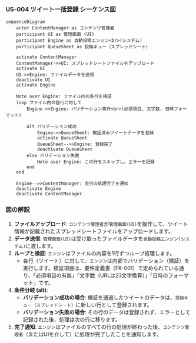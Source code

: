 ### US-004 ツイート一括登録 シーケンス図

```mermaid
sequenceDiagram
    actor ContentManager as コンテンツ管理者
    participant UI as 管理画面 (UI)
    participant Engine as 自動投稿エンジン<br>(システム)
    participant QueueSheet as 投稿キュー（スプレッドシート）

    activate ContentManager
    ContentManager->>UI: スプレッドシートファイルをアップロード
    activate UI
    UI->>Engine: ファイルデータを送信
    deactivate UI
    activate Engine
    
    Note over Engine: ファイル内の各行を検証
    loop ファイル内の各行に対して
        Engine->>Engine: バリデーション実行<br>(必須項目, 文字数, 日時フォーマット)
        
        alt バリデーション成功
            Engine->>QueueSheet: 検証済みツイートデータを登録
            activate QueueSheet
            QueueSheet-->>Engine: 登録完了
            deactivate QueueSheet
        else バリデーション失敗
            Note over Engine: この行をスキップし、エラーを記録
        end
    end

    Engine-->>ContentManager: 全行の処理完了を通知
    deactivate Engine
    deactivate ContentManager
```

### 図の解説

1.  **ファイルアップロード**: `コンテンツ管理者`が`管理画面(UI)`を操作して、ツイート情報が記載されたスプレッドシートファイルをアップロードします。
2.  **データ送信**: `管理画面(UI)`は受け取ったファイルデータを`自動投稿エンジン(システム)`に渡します。
3.  **ループと検証**: `エンジン`はファイルの内容を1行ずつループ処理します。
      * 各行（ツイート）に対して、`エンジン`は内部でバリデーション（検証）を実行します。検証項目は、要件定義書（FR-001）で定められている通り、「必須項目の有無」「文字数（URLは23文字換算）」「日時のフォーマット」です。
4.  **条件分岐 (alt)**:
      * **バリデーション成功の場合**: 検証を通過したツイートのデータは、`投稿キュー（スプレッドシート）`に新しい行として登録されます。
      * **バリデーション失敗の場合**: その行のデータは登録されず、エラーとして記録された後、処理は次の行に移ります。
5.  **完了通知**: `エンジン`はファイルのすべての行の処理が終わった後、`コンテンツ管理者`（またはUIを介して）に処理が完了したことを通知します。